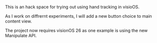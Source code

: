 This is an hack space for trying out using hand tracking in visioOS.

As I work on diffrernt experiments, I will add a new button choice to main content view.

The project now requires visionOS 26 as one example is using the new Manipulate API.

